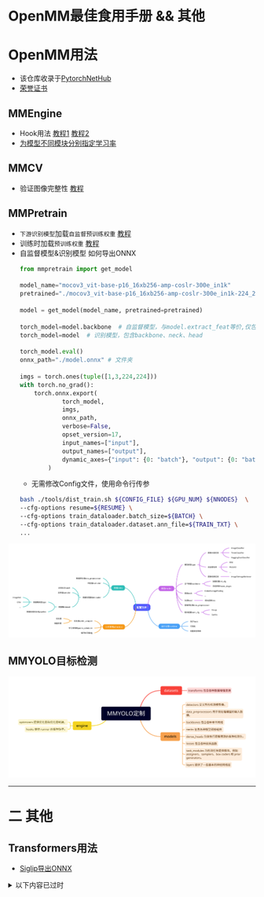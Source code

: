 # OpenMM最佳食用手册 && 其他



# OpenMM用法

- 该仓库收录于[PytorchNetHub](https://github.com/bobo0810/PytorchNetHub)
- [荣誉证书 ](荣誉证书)


## MMEngine
- Hook用法 [教程1](https://mmengine.readthedocs.io/zh_CN/latest/tutorials/hook.html#id2)  [教程2](https://mmengine.readthedocs.io/zh_CN/latest/design/hook.html)
- [为模型不同模块分别指定学习率](https://github.com/open-mmlab/mmengine/blob/main/docs/zh_cn/tutorials/optim_wrapper.md#%E4%B8%BA%E6%A8%A1%E5%9E%8B%E4%B8%8D%E5%90%8C%E9%83%A8%E5%88%86%E7%9A%84%E5%8F%82%E6%95%B0%E8%AE%BE%E7%BD%AE%E4%B8%8D%E5%90%8C%E7%9A%84%E8%B6%85%E5%8F%82%E7%B3%BB%E6%95%B0)



## MMCV

- 验证图像完整性  [教程](MMCV/img_full.md) 

## MMPretrain

- `下游识别模型`加载`自监督预训练权重`   [教程](MMPretrain/load_weight.md) 
- 训练时加载`预训练权重`   [教程](MMPretrain/load_pre.md) 
- 自监督模型&识别模型 如何导出ONNX
  ```python
  from mmpretrain import get_model

  model_name="mocov3_vit-base-p16_16xb256-amp-coslr-300e_in1k"
  pretrained="./mocov3_vit-base-p16_16xb256-amp-coslr-300e_in1k-224_20220826-25213343.pth"

  model = get_model(model_name, pretrained=pretrained)
  
  torch_model=model.backbone  # 自监督模型，与model.extract_feat等价,仅包含backbone
  torch_model=model  # 识别模型，包含backbone、neck、head
  
  torch_model.eval()
  onnx_path="./model.onnx" # 文件夹

  imgs = torch.ones(tuple([1,3,224,224]))
  with torch.no_grad():
      torch.onnx.export(
              torch_model,
              imgs,
              onnx_path,
              verbose=False,
              opset_version=17,
              input_names=["input"],
              output_names=["output"],
              dynamic_axes={"input": {0: "batch"}, "output": {0: "batch"}}, # Batch维度动态
          )
  ```
  - 无需修改Config文件，使用命令行传参
  ```bash
  bash ./tools/dist_train.sh ${CONFIG_FILE} ${GPU_NUM} ${NNODES}  \
  --cfg-options resume=${RESUME} \
  --cfg-options train_dataloader.batch_size=${BATCH} \
  --cfg-options train_dataloader.dataset.ann_file=${TRAIN_TXT} \
  ...
  ```

![MMPretrain-导出](assets/MMPretrain-导出.jpg)

## MMYOLO目标检测

![MMYOLO定制](assets/MMYOLO定制.svg)

------

# 二 其他

## Transformers用法

- [Siglip导出ONNX](Other/siglip2onnx.py)

<details>
<summary>以下内容已过时</summary>
## MMClassification图像识别

![配置文件](assets/配置文件.svg)

<center>整体框架图</center>

[配置文件-官方教程](https://mmclassification.readthedocs.io/zh_CN/dev-1.x/user_guides/config.html)

优势

- 模型库：支持内置库、timm、huggingface
- 任务：支持单任务、多任务、TTA测试等

用法

- 启用timm模型库

  ```python
  model = dict(
      _delete_=True,
      type="TimmClassifier",
      model_name="swinv2_base_window16_256",
      pretrained=True, # timm接口参数
      loss=xxx,
      train_cfg=xxx,
  )
  ```

- 命令行改参数

  ```bash
  bash ./tools/dist_train.sh  xx.py  --amp  --cfg-options train_dataloader.batch_size=12
  ```



## MMSelfSup自监督

- 比较两个图像的相似度   [代码](MMSelfSup/cos/cosine.py)
- 自定义数据集训练  [代码](MMSelfSup/custom_data/readme.md)
</details>










